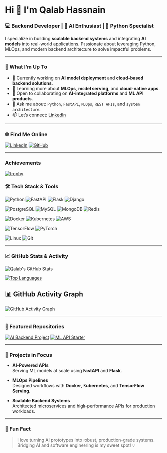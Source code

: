 # Hi 👋 I'm Qalab Hassnain

### 💻 Backend Developer | 🤖 AI Enthusiast | 🐍 Python Specialist

I specialize in building **scalable backend systems** and integrating **AI models** into real-world applications. Passionate about leveraging Python, MLOps, and modern backend architecture to solve impactful problems.

---

### 🚀 What I’m Up To
- 🔭 Currently working on **AI model deployment** and **cloud-based backend solutions**.
- 🌱 Learning more about **MLOps**, **model serving**, and **cloud-native apps**.
- 👯 Open to collaborating on **AI-integrated platforms** and **ML API products**.
- 💬 Ask me about: `Python`, `FastAPI`, `MLOps`, `REST APIs`, and `system architecture`.
- 📫 Let’s connect: [LinkedIn](https://www.linkedin.com/in/qalab-e-hassnain)

---

### 🌐 Find Me Online
[![LinkedIn](https://img.shields.io/badge/-LinkedIn-blue?style=for-the-badge&logo=linkedin)](https://www.linkedin.com/in/qalabhassnainagha)
[![GitHub](https://img.shields.io/badge/-GitHub-181717?style=for-the-badge&logo=github)](https://github.com/qalab-e-hassnain)

---
### Achievements 

[![trophy](https://github-profile-trophy.vercel.app/?username=qalab-e-hassnain&theme=onedark&no-frame=true&row=1&column=7)](https://github.com/ryo-ma/github-profile-trophy)

### 🛠️ Tech Stack & Tools
![Python](https://img.shields.io/badge/Python-3670A0?style=for-the-badge&logo=python&logoColor=white)
![FastAPI](https://img.shields.io/badge/FastAPI-005C4B?style=for-the-badge&logo=fastapi&logoColor=white)
![Flask](https://img.shields.io/badge/Flask-black?style=for-the-badge&logo=flask&logoColor=white)
![Django](https://img.shields.io/badge/Django-092E20?style=for-the-badge&logo=django&logoColor=white)

![PostgreSQL](https://img.shields.io/badge/PostgreSQL-336791?style=for-the-badge&logo=postgresql&logoColor=white)
![MySQL](https://img.shields.io/badge/MySQL-005C84?style=for-the-badge&logo=mysql&logoColor=white)
![MongoDB](https://img.shields.io/badge/MongoDB-4EA94B?style=for-the-badge&logo=mongodb&logoColor=white)
![Redis](https://img.shields.io/badge/Redis-DC382D?style=for-the-badge&logo=redis&logoColor=white)

![Docker](https://img.shields.io/badge/Docker-2496ED?style=for-the-badge&logo=docker&logoColor=white)
![Kubernetes](https://img.shields.io/badge/Kubernetes-326CE5?style=for-the-badge&logo=kubernetes&logoColor=white)
![AWS](https://img.shields.io/badge/AWS-232F3E?style=for-the-badge&logo=amazon-aws&logoColor=white)

![TensorFlow](https://img.shields.io/badge/TensorFlow-FF6F00?style=for-the-badge&logo=tensorflow&logoColor=white)
![PyTorch](https://img.shields.io/badge/PyTorch-EE4C2C?style=for-the-badge&logo=pytorch&logoColor=white)

![Linux](https://img.shields.io/badge/Linux-FCC624?style=for-the-badge&logo=linux&logoColor=black)
![Git](https://img.shields.io/badge/Git-F05032?style=for-the-badge&logo=git&logoColor=white)

---

### 📈 GitHub Stats & Activity

![Qalab's GitHub Stats](https://github-readme-stats.vercel.app/api?username=qalab-e-hassnain&show_icons=true&count_private=true&theme=radical&hide=issues)

[![Top Languages](https://github-readme-stats.vercel.app/api/top-langs/?username=qalab-e-hassnain&layout=compact&theme=radical&hide=html,css,jupyter%20notebook)](https://github.com/anuraghazra/github-readme-stats)

## 📊 GitHub Activity Graph

![GitHub Activity Graph](https://github-readme-activity-graph.vercel.app/graph?username=qalab-e-hassnain&theme=react-dark)

---

### 📂 Featured Repositories
[![AI Backend Project](https://img.shields.io/badge/AI_Backend_Project-000?style=flat&logo=github)](https://github.com/qalab-e-hassnain/ai-backend-project)
[![ML API Starter](https://img.shields.io/badge/ML_API_Starter-000?style=flat&logo=github)](https://github.com/qalab-e-hassnain/ml-api-starter)

---

### 🧠 Projects in Focus
- **AI-Powered APIs**  
  Serving ML models at scale using **FastAPI** and **Flask**.
  
- **MLOps Pipelines**  
  Designed workflows with **Docker**, **Kubernetes**, and **TensorFlow Serving**.

- **Scalable Backend Systems**  
  Architected microservices and high-performance APIs for production workloads.

---

### 🎯 Fun Fact
> I love turning AI prototypes into robust, production-grade systems. Bridging AI and software engineering is my sweet spot! 💡
